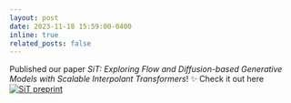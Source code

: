 ```yaml
---
layout: post
date: 2023-11-18 15:59:00-0400
inline: true
related_posts: false
---
```


Published our paper *SiT: Exploring Flow and Diffusion-based Generative Models with Scalable Interpolant Transformers*! :sparkles: Check it out here [![SiT preprint](http://img.shields.io/badge/paper-arxiv.2401.00482-B31B1B.svg)]()
